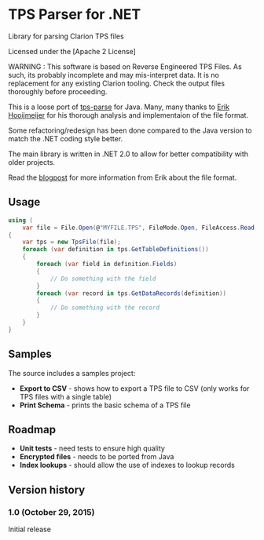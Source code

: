 # TPS Parser for .NET

Library for parsing Clarion TPS files

Licensed under the [Apache 2 License]

WARNING : This software is based on Reverse Engineered TPS Files. As such, its probably incomplete and may mis-interpret data. It is no replacement for any existing Clarion tooling. Check the output files thoroughly before proceeding.

This is a loose port of [tps-parse](https://github.com/ctrl-alt-dev/tps-parse/) for Java.  Many, many thanks to [Erik Hooijmeijer](https://blog.42.nl/articles/author/erik-hooijmeijer/) for his thorough analysis and implementaion
of the file format.

Some refactoring/redesign has been done compared to the Java version to match the .NET coding style better.

The main library is written in .NET 2.0 to allow for better compatibility with older projects.

Read the [blogpost](http://blog.42.nl/articles/liberating-data-from-clarion-tps-files) for more information from Erik about the file format.

## Usage

```cs
using (
    var file = File.Open(@"MYFILE.TPS", FileMode.Open, FileAccess.Read, FileShare.ReadWrite))
{
    var tps = new TpsFile(file);
    foreach (var definition in tps.GetTableDefinitions())
    {
        foreach (var field in definition.Fields)
        {
            // Do something with the field
        }
        foreach (var record in tps.GetDataRecords(definition))
        {
            // Do something with the record
        }
    }
}
```

## Samples

The source includes a samples project:

* **Export to CSV** - shows how to export a TPS file to CSV (only works for TPS files with a single table)
* **Print Schema** - prints the basic schema of a TPS file

## Roadmap

* **Unit tests** - need tests to ensure high quality
* **Encrypted files** - needs to be ported from Java
* **Index lookups** - should allow the use of indexes to lookup records

## Version history

### 1.0 (October 29, 2015)

Initial release
